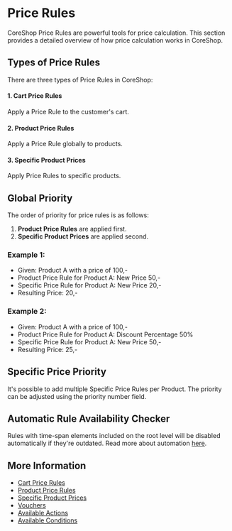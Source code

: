 # Price Rules

CoreShop Price Rules are powerful tools for price calculation. This section provides a detailed overview of how price
calculation works in CoreShop.

## Types of Price Rules

There are three types of Price Rules in CoreShop:

#### 1. Cart Price Rules

Apply a Price Rule to the customer's cart.

#### 2. Product Price Rules

Apply a Price Rule globally to products.

#### 3. Specific Product Prices

Apply Price Rules to specific products.

## Global Priority

The order of priority for price rules is as follows:

1. **Product Price Rules** are applied first.
2. **Specific Product Prices** are applied second.

### Example 1:

- Given: Product A with a price of 100,-
- Product Price Rule for Product A: New Price 50,-
- Specific Price Rule for Product A: New Price 20,-
- Resulting Price: 20,-

### Example 2:

- Given: Product A with a price of 100,-
- Product Price Rule for Product A: Discount Percentage 50%
- Specific Price Rule for Product A: New Price 50,-
- Resulting Price: 25,-

## Specific Price Priority

It's possible to add multiple Specific Price Rules per Product. The priority can be adjusted using the priority number
field.

## Automatic Rule Availability Checker

Rules with time-span elements included on the root level will be disabled automatically if they're outdated. Read more
about automation [here](../10_Automation/index.md).

## More Information

- [Cart Price Rules](./01_Cart_Price_Rules.md)
- [Product Price Rules](./02_Product_Price_Rules.md)
- [Specific Product Prices](./03_Specific_Price_Rules.md)
- [Vouchers](./05_Vouchers.md)
- [Available Actions](./06_Actions.md)
- [Available Conditions](./07_Conditions.md)
